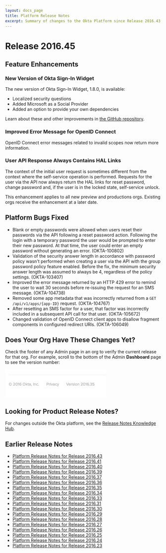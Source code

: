 ```yaml
---
layout: docs_page
title: Platform Release Notes
excerpt: Summary of changes to the Okta Platform since Release 2016.43
---
```


# Release 2016.45

## Feature Enhancements

### New Version of Okta Sign-In Widget

The new version of Okta Sign-In Widget, 1.8.0, is available:

* Localized security questions
* Added Microsoft as a Social Provider
* Added an option to provide your own dependencies

Learn about these and other improvements in [the GitHub repository](https://github.com/okta/okta-signin-widget/releases/tag/okta-signin-widget-1.8.0).

### Improved Error Message for OpenID Connect
 
OpenID Connect error messages related to invalid scopes now return more information. 
<!-- OKTA-94798 -->


### User API Response Always Contains HAL Links

The context of the initial user request is sometimes different from the context where the self-service operation is performed. Requests for the user via the API now always return the HAL links for reset password, change password and, if the user is in the locked state, self-service unlock.

This enhancement applies to all new preview and productions orgs. Existing orgs receive the enhancement at a later date.
<!-- OKTA-104084 -->


## Platform Bugs Fixed

* Blank or empty passwords were allowed when users reset their passwords via the API following a reset password action.
Following the login with a temporary password the user would be prompted to enter their new password. 
At that time, the user could enter an empty password without generating an error. (OKTA-100802)
* Validation of the security answer length in accordance with password policy wasn't performed 
when creating a user via the API with the group password policy feature enabled.
Before the fix, the minimum security answer length was assumed to always be 4, regardless of the policy settings. (OKTA-103407)
* Improved the error message returned by an HTTP 429 error to remind the user to wait 30 seconds before re-issuing the request for an SMS message. (OKTA-104738)
* Removed some app metadata that was incorrectly returned from a `GET /api/v1/apps/{app-ID}` request. (OKTA-104767)
* After resetting an SMS factor for a user, that factor was incorrectly included in a subsequent API call for that user. (OKTA-105672)
* Changed validation of OpenID Connect client apps to disallow fragment components in configured redirect URIs. (OKTA-106049)


## Does Your Org Have These Changes Yet?

Check the footer of any Admin page in an org to verify the current release for that org. For example,
scroll to the bottom of the Admin <b>Dashboard</b> page to see the version number:

![Release Number in Footer](/assets/img/release_notes/version_footer.png)

## Looking for Product Release Notes?

For changes outside the Okta platform, see the [Release Notes Knowledge Hub](http://support.okta.com/help/articles/Knowledge_Article/Release-Notes-Knowledge-Hub).

## Earlier Release Notes

* [Platform Release Notes for Release 2016.43](platform-release-notes2016-43.html)
* [Platform Release Notes for Release 2016.41](platform-release-notes2016-41.html)
* [Platform Release Notes for Release 2016.40](platform-release-notes2016-40.html)
* [Platform Release Notes for Release 2016.39](platform-release-notes2016-39.html)
* [Platform Release Notes for Release 2016.37](platform-release-notes2016-37.html)
* [Platform Release Notes for Release 2016.36](platform-release-notes2016-36.html)
* [Platform Release Notes for Release 2016.35](platform-release-notes2016-35.html)
* [Platform Release Notes for Release 2016.34](platform-release-notes2016-34.html)
* [Platform Release Notes for Release 2016.33](platform-release-notes2016-33.html)
* [Platform Release Notes for Release 2016.31](platform-release-notes2016-31.html)
* [Platform Release Notes for Release 2016.30](platform-release-notes2016-30.html)
* [Platform Release Notes for Release 2016.29](platform-release-notes2016-29.html)
* [Platform Release Notes for Release 2016.28](platform-release-notes2016-28.html)
* [Platform Release Notes for Release 2016.27](platform-release-notes2016-27.html)
* [Platform Release Notes for Release 2016.26](platform-release-notes2016-26.html)
* [Platform Release Notes for Release 2016.25](platform-release-notes2016-25.html)
* [Platform Release Notes for Release 2016.24](platform-release-notes2016-24.html)
* [Platform Release Notes for Release 2016.23](platform-release-notes2016-23.html)
